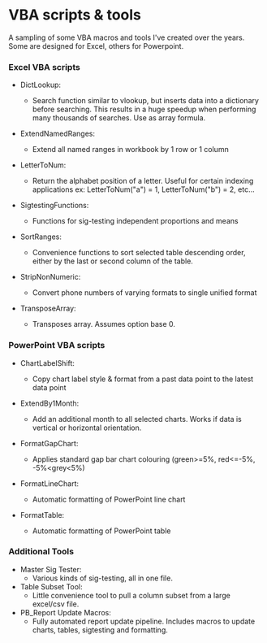# VBA scripts & tools
A sampling of some VBA macros and tools I've created over the years. Some are designed for Excel, others for Powerpoint.



### Excel VBA scripts

- DictLookup:

  - Search function similar to vlookup, but inserts data into a dictionary before searching. This results in a huge speedup when performing many thousands of searches.  Use as array formula.

- ExtendNamedRanges:

  - Extend all named ranges in workbook by 1 row or 1 column

- LetterToNum:

  - Return the alphabet position of a letter. Useful for certain indexing applications
    ex: LetterToNum("a") = 1, LetterToNum("b") = 2, etc...

- SigtestingFunctions:

  - Functions for sig-testing independent proportions and means

- SortRanges:

  - Convenience functions to sort selected table descending order, either by the last or second column of the table.

- StripNonNumeric:

  - Convert phone numbers of varying formats to single unified format

- TransposeArray:

  - Transposes array. Assumes option base 0.

    

### PowerPoint VBA scripts

- ChartLabelShift:

  - Copy chart label style & format from a past data point to the latest data point

- ExtendBy1Month:

  - Add an additional month to all selected charts. Works if data is vertical or horizontal orientation.

- FormatGapChart:

  - Applies standard gap bar chart colouring (green>=5%, red<=-5%, -5%<grey<5%)

- FormatLineChart:

  - Automatic formatting of PowerPoint line chart

- FormatTable:

  - Automatic formatting of PowerPoint table

  

### Additional Tools

- Master Sig Tester:
  - Various kinds of sig-testing, all in one file. 
- Table Subset Tool:
  - Little convenience tool to pull a column subset from a large excel/csv file.
- PB_Report Update Macros:
  - Fully automated report update pipeline. Includes macros to update charts, tables, sigtesting and formatting.
